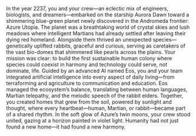 In the year 2237, you and your crew—an eclectic mix of engineers, biologists, and dreamers—embarked on the starship Aurora Dawn toward a shimmering blue-green planet newly discovered in the Andromeda frontier: Azure Utopia.
The planet was a breathtaking world of crystal skies and lush meadows where intelligent Martians had already settled after leaving their dying red homeland. Alongside them thrived an unexpected species—genetically uplifted rabbits, graceful and curious, serving as caretakers of the vast bio-domes that shimmered like pearls across the plains.
Your mission was clear: to build the first sustainable human colony where species could coexist in harmony and technology could serve, not dominate, life. Guided by an advanced AI named Eos, you and your team integrated artificial intelligence into every aspect of daily living—from terraforming and agriculture to communication and education.
Eos managed the ecosystem’s balance, translating between human languages, Martian telepathy, and the melodic speech of the rabbit elders. Together, you created homes that grew from the soil, powered by sunlight and thought, where every heartbeat—human, Martian, or rabbit—became part of a shared rhythm.
In the soft glow of Azure’s twin moons, your crew stood united, gazing at a horizon painted in violet light. Humanity had not just found a new home—it had found a new harmony.

